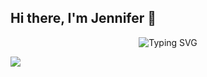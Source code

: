 ## Hi there, I'm Jennifer 👋
<div align="center">
  <img src="https://readme-typing-svg.herokuapp.com?font=Fira+Code&pause=1000&color=36BCF7&center=true&vCenter=true&width=435&lines=Aspiring+Software+Engineer;Problem+Solver;Continuous+Learner;Computer+Science+Student" alt="Typing SVG" />
</div>

![](https://komarev.com/ghpvc/?username=Jennifernwaa&color=ff69b4)
<!--
**Jennifernwaa/Jennifernwaa** is a ✨ _special_ ✨ repository because its `README.md` (this file) appears on your GitHub profile.

Here are some ideas to get you started:

- 🔭 I’m currently working on ...
- 🌱 I’m currently learning ...
- 👯 I’m looking to collaborate on ...
- 🤔 I’m looking for help with ...
- 💬 Ask me about ...
- 📫 How to reach me: ...
- 😄 Pronouns: ...
- ⚡ Fun fact: ...
-->
